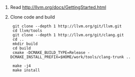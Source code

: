 1. Read http://llvm.org/docs/GettingStarted.html

2. Clone code and build

        git clone --depth 1 http://llvm.org/git/llvm.git
        cd llvm/tools
        git clone --depth 1 http://llvm.org/git/clang.git
        cd ..
        mkdir build
        cd build
        cmake -DCMAKE_BUILD_TYPE=Release -DCMAKE_INSTALL_PREFIX=$HOME/work/tools/clang-trunk ..

        make -j4
        make install
